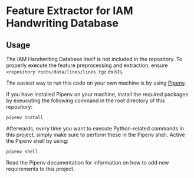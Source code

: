# Feature Extractor for IAM Handwriting Database

## Usage
The IAM Handwriting Database itself is not included in the repository. To properly execute the feature preprocessing and
extraction, ensure `<repository root>/data/lines/lines.tgz` exists.

The easiest way to run this code on your own machine is by using [Pipenv](https://pypi.org/project/pipenv/).

If you have installed Pipenv on your machine, install the required packages by exeucuting the following command in the
root directory of this repository:

```shell
pipenv install
 ```

Afterwards, every time you want to execute Python-related commands in this project, simply make sure to perform these in
the Pipenv shell. Active the Pipenv shell by using:
```shell
pipenv shell
```

Read the Pipenv documentation for information on how to add new requirements to this project.
